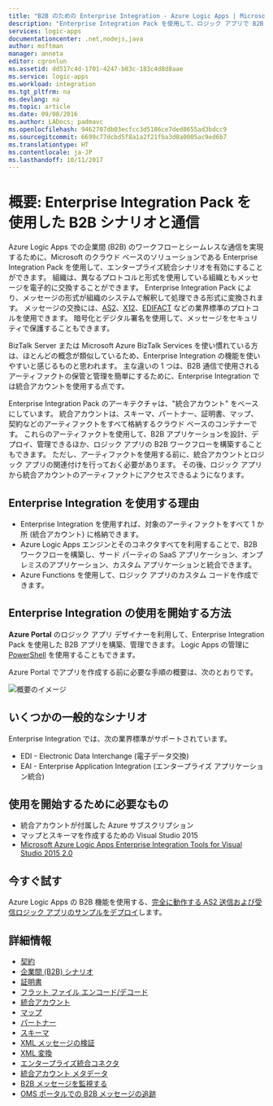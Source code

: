 ```yaml
---
title: "B2B のための Enterprise Integration - Azure Logic Apps | Microsoft Docs"
description: "Enterprise Integration Pack を使用して、ロジック アプリで B2B ワークフローを構築してエンタープライズ統合シナリオをサポートする"
services: logic-apps
documentationcenter: .net,nodejs,java
author: msftman
manager: anneta
editor: cgronlun
ms.assetid: dd517c4d-1701-4247-b83c-183c4d8d8aae
ms.service: logic-apps
ms.workload: integration
ms.tgt_pltfrm: na
ms.devlang: na
ms.topic: article
ms.date: 09/08/2016
ms.author: LADocs; padmavc
ms.openlocfilehash: 9462707db03ecfcc3d5186ce7ded8655ad3bdcc9
ms.sourcegitcommit: 6699c77dcbd5f8a1a2f21fba3d0a0005ac9ed6b7
ms.translationtype: HT
ms.contentlocale: ja-JP
ms.lasthandoff: 10/11/2017
---
```

# <a name="overview-b2b-scenarios-and-communication-with-the-enterprise-integration-pack"></a>概要: Enterprise Integration Pack を使用した B2B シナリオと通信

Azure Logic Apps での企業間 (B2B) のワークフローとシームレスな通信を実現するために、Microsoft のクラウド ベースのソリューションである Enterprise Integration Pack を使用して、エンタープライズ統合シナリオを有効にすることができます。 組織は、異なるプロトコルと形式を使用している組織ともメッセージを電子的に交換することができます。 Enterprise Integration Pack により、メッセージの形式が組織のシステムで解釈して処理できる形式に変換されます。 メッセージの交換には、[AS2](../logic-apps/logic-apps-enterprise-integration-as2.md)、[X12](logic-apps-enterprise-integration-x12.md)、[EDIFACT](../logic-apps/logic-apps-enterprise-integration-edifact.md) などの業界標準のプロトコルを使用できます。 暗号化とデジタル署名を使用して、メッセージをセキュリティで保護することもできます。

BizTalk Server または Microsoft Azure BizTalk Services を使い慣れている方は、ほとんどの概念が類似しているため、Enterprise Integration の機能を使いやすいと感じるものと思われます。 主な違いの 1 つは、B2B 通信で使用されるアーティファクトの保管と管理を簡単にするために、Enterprise Integration では統合アカウントを使用する点です。 

Enterprise Integration Pack のアーキテクチャは、"統合アカウント" をベースにしています。 統合アカウントは、スキーマ、パートナー、証明書、マップ、契約などのアーティファクトをすべて格納するクラウド ベースのコンテナーです。 これらのアーティファクトを使用して、B2B アプリケーションを設計、デプロイ、管理できるほか、ロジック アプリの B2B ワークフローを構築することもできます。 ただし、アーティファクトを使用する前に、統合アカウントとロジック アプリの関連付けを行っておく必要があります。 その後、ロジック アプリから統合アカウントのアーティファクトにアクセスできるようになります。

## <a name="why-should-you-use-enterprise-integration"></a>Enterprise Integration を使用する理由

* Enterprise Integration を使用すれば、対象のアーティファクトをすべて 1 か所 (統合アカウント) に格納できます。
* Azure Logic Apps エンジンとそのコネクタすべてを利用することで、B2B ワークフローを構築し、サード パーティの SaaS アプリケーション、オンプレミスのアプリケーション、カスタム アプリケーションと統合できます。
* Azure Functions を使用して、ロジック アプリのカスタム コードを作成できます。

## <a name="how-to-get-started-with-enterprise-integration"></a>Enterprise Integration の使用を開始する方法

**Azure Portal** のロジック アプリ デザイナーを利用して、Enterprise Integration Pack を使用した B2B アプリを構築、管理できます。 Logic Apps の管理に [PowerShell](https://msdn.microsoft.com/library/azure/mt652195.aspx "Logic Apps PowerShell 関連トピック") を使用することもできます。

Azure Portal でアプリを作成する前に必要な手順の概要は、次のとおりです。

![概要のイメージ](media/logic-apps-enterprise-integration-overview/overview-0.png)  

## <a name="what-are-some-common-scenarios"></a>いくつかの一般的なシナリオ

Enterprise Integration では、次の業界標準がサポートされています。

* EDI - Electronic Data Interchange (電子データ交換)
* EAI - Enterprise Application Integration (エンタープライズ アプリケーション統合)

## <a name="heres-what-you-need-to-get-started"></a>使用を開始するために必要なもの

* 統合アカウントが付属した Azure サブスクリプション
* マップとスキーマを作成するための Visual Studio 2015
* [Microsoft Azure Logic Apps Enterprise Integration Tools for Visual Studio 2015 2.0](https://aka.ms/vsmapsandschemas)  

## <a name="try-it-now"></a>今すぐ試す

Azure Logic Apps の B2B 機能を使用する、[完全に動作する AS2 送信および受信ロジック アプリのサンプルをデプロイ](https://github.com/Azure/azure-quickstart-templates/tree/master/201-logic-app-as2-send-receive)します。

## <a name="learn-more"></a>詳細情報
* [契約](../logic-apps/logic-apps-enterprise-integration-agreements.md "エンタープライズ統合契約についての詳細情報")
* [企業間 (B2B) シナリオ](../logic-apps/logic-apps-enterprise-integration-b2b.md "B2B 機能を使用したロジック アプリの作成方法についての詳細情報")  
* [証明書](logic-apps-enterprise-integration-certificates.md "Enterprise Integration の証明書についての詳細情報")
* [フラット ファイル エンコード/デコード](logic-apps-enterprise-integration-flatfile.md "フラット ファイル コンテンツをエンコードおよびデコードする方法についての詳細情報")  
* [統合アカウント](../logic-apps/logic-apps-enterprise-integration-accounts.md "統合アカウントについての詳細情報")
* [マップ](../logic-apps/logic-apps-enterprise-integration-maps.md "Enterprise Integration のマップについての詳細情報")
* [パートナー](logic-apps-enterprise-integration-partners.md "Enterprise Integration のパートナーについての詳細情報")
* [スキーマ](logic-apps-enterprise-integration-schemas.md "Enterprise Integration のスキーマについての詳細情報")
* [XML メッセージの検証](logic-apps-enterprise-integration-xml.md "ロジック アプリを使用した XML メッセージの検証方法についての詳細情報")
* [XML 変換](logic-apps-enterprise-integration-transform.md "Enterprise Integration のマップについての詳細情報")
* [エンタープライズ統合コネクタ](../connectors/apis-list.md "Enterprise Integration Pack コネクタについての詳細情報")
* [統合アカウント メタデータ](../logic-apps/logic-apps-enterprise-integration-metadata.md "統合アカウントのメタデータについての詳細情報")
* [B2B メッセージを監視する](logic-apps-monitor-b2b-message.md "B2B メッセージの監視方法についての詳細情報")
* [OMS ポータルでの B2B メッセージの追跡](logic-apps-track-b2b-messages-omsportal.md "OMS ポータルでの B2B メッセージの追跡についての詳細情報")

